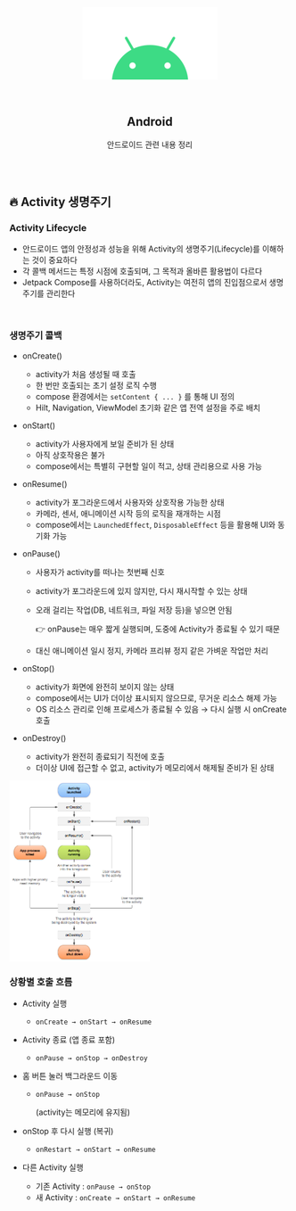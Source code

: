 <div align="center">
  <p>
    <img src="../README.assets/android.png">
  </p>
  <br>
  <h2>Android</h2>
  <p>안드로이드 관련 내용 정리</p>
  <br>
  <br>
</div>


## 🔥 Activity 생명주기

### Activity Lifecycle

- 안드로이드 앱의 안정성과 성능을 위해 Activity의 생명주기(Lifecycle)를 이해하는 것이 중요하다
- 각 콜백 메서드는 특정 시점에 호출되며, 그 목적과 올바른 활용법이 다르다
- Jetpack Compose를 사용하더라도, Activity는 여전히 앱의 진입점으로서 생명주기를 관리한다

<br>

### 생명주기 콜백

- onCreate()
  - activity가 처음 생성될 때 호출
  - 한 번만 호출되는 초기 설정 로직 수행
  - compose 환경에서는 `setContent { ... }` 를 통해 UI 정의
  - Hilt, Navigation, ViewModel 초기화 같은 앱 전역 설정을 주로 배치


- onStart()

  - activity가 사용자에게 보일 준비가 된 상태
  - 아직 상호작용은 불가
  - compose에서는 특별히 구현할 일이 적고, 상태 관리용으로 사용 가능

- onResume()

  - activity가 포그라운드에서 사용자와 상호작용 가능한 상태
  - 카메라, 센서, 애니메이션 시작 등의 로직을 재개하는 시점
  - compose에서는 `LaunchedEffect`, `DisposableEffect` 등을 활용해 UI와 동기화 가능

- onPause()

  - 사용자가 activity를 떠나는 첫번째 신호
  - activity가 포그라운드에 있지 않지만, 다시 재시작할 수 있는 상태

  - 오래 걸리는 작업(DB, 네트워크, 파일 저장 등)을 넣으면 안됨

    👉 onPause는 매우 짧게 실행되며, 도중에 Activity가 종료될 수 있기 때문

  - 대신 애니메이션 일시 정지, 카메라 프리뷰 정지 같은 가벼운 작업만 처리

- onStop()

  - activity가 화면에 완전히 보이지 않는 상태
  - compose에서는 UI가 더이상 표시되지 않으므로, 무거운 리소스 해제 가능
  - OS 리소스 관리로 인해 프로세스가 종료될 수 있음 → 다시 실행 시 onCreate 호출

- onDestroy()

  - activity가 완전히 종료되기 직전에 호출
  - 더이상 UI에 접근할 수 없고, activity가 메모리에서 해제될 준비가 된 상태

<img src="../README.assets/activity_lifecycle.png" alt="activity_lifecycle.png" align="center" width="50%" />

<br>

### 상황별 호출 흐름

- Activity 실행
  - `onCreate → onStart → onResume`

- Activity 종료 (앱 종료 포함)
  - `onPause → onStop → onDestroy`

- 홈 버튼 눌러 백그라운드 이동

  - `onPause → onStop `

    (activity는 메모리에 유지됨)

- onStop 후 다시 실행 (복귀)
  - `onRestart → onStart → onResume`

- 다른 Activity 실행
  - 기존 Activity : `onPause → onStop`
  - 새 Activity : `onCreate → onStart → onResume`
